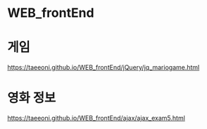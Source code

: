 # WEB_frontEnd

# 게임

https://taeeoni.github.io/WEB_frontEnd/jQuery/jq_mariogame.html


# 영화 정보 

https://taeeoni.github.io/WEB_frontEnd/ajax/ajax_exam5.html
